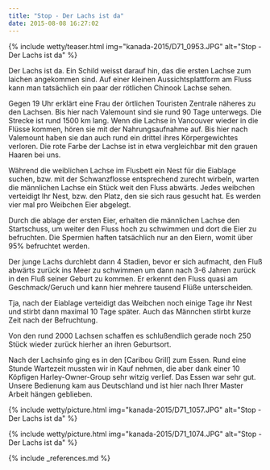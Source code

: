 ```yaml
---
title: "Stop - Der Lachs ist da"
date: 2015-08-08 16:27:02
---
```

{% include wetty/teaser.html img="kanada-2015/D71_0953.JPG" alt="Stop - Der Lachs ist da" %} 

Der Lachs ist da. Ein Schild weisst darauf hin, das die ersten Lachse zum laichen angekommen sind. Auf einer kleinen Aussichtsplattform am Fluss kann man tatsächlich ein paar der rötlichen Chinook Lachse sehen.

Gegen 19 Uhr erklärt eine Frau der örtlichen Touristen Zentrale näheres zu den Lachsen. Bis hier nach Valemount sind sie rund 90 Tage unterwegs. Die Strecke ist rund 1500 km lang. Wenn die Lachse in Vancouver wieder in die Flüsse kommen, hören sie mit der Nahrungsaufnahme auf. Bis hier nach Valemount haben sie dan auch rund ein drittel ihres Körpergewichtes verloren. Die rote Farbe der Lachse ist in etwa vergleichbar mit den grauen Haaren bei uns.  

Während die weiblichen Lachse im Flusbett ein Nest für die Eiablage suchen, bzw. mit der Schwanzflosse entsprechend zurecht wirbeln, warten die männlichen Lachse ein Stück weit den Fluss abwärts. Jedes weibchen verteidigt Ihr Nest, bzw. den Platz, den sie sich raus gesucht hat. Es werden vier mal pro Weibchen Eier abgelegt.

Durch die ablage der ersten Eier, erhalten die männlichen Lachse den Startschuss, um weiter den Fluss hoch zu schwimmen und dort die Eier zu befruchten. Die Spermien haften tatsächlich nur an den Eiern, womit über 95% befruchtet werden.

Der junge Lachs durchlebt dann 4 Stadien, bevor er sich aufmacht, den Fluß abwärts zurück ins Meer zu schwimmen um dann nach 3-6 Jahren zurück in den Fluß seiner Geburt zu kommen. Er erkennt den Fluss quasi am Geschmack/Geruch und kann hier mehrere tausend Flüße unterscheiden.

Tja, nach der Eiablage verteidigt das Weibchen noch einige Tage ihr Nest und stirbt dann maximal 10 Tage später. Auch das Männchen stirbt kurze Zeit nach der Befruchtung.

Von den rund 2000 Lachsen schaffen es schlußendlich gerade noch 250 Stück wieder zurück hierher an ihren Geburtsort.

Nach der Lachsinfo ging es in den [Caribou Grill] zum Essen. Rund eine Stunde Wartezeit mussten wir in Kauf nehmen, die aber dank einer 10 Köpfigen Harley-Owner-Group sehr witzig verlief. Das Essen war sehr gut. Unsere Bedienung kam aus Deutschland und ist hier nach Ihrer Master Arbeit hängen geblieben.   

{% include wetty/picture.html img="kanada-2015/D71_1057.JPG" alt="Stop - Der Lachs ist da" %}

{% include wetty/picture.html img="kanada-2015/D71_1074.JPG" alt="Stop - Der Lachs ist da" %}


{% include _references.md %}
